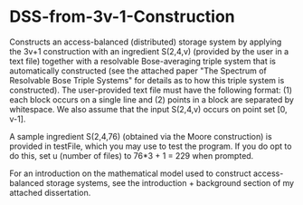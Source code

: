 # DSS-from-3v-1-Construction
Constructs an access-balanced (distributed) storage system by applying the 3v+1 construction with an ingredient S(2,4,v) (provided by the user in a text file) together with a resolvable Bose-averaging triple system that is automatically constructed (see the attached paper "The Spectrum of Resolvable Bose Triple Systems" for details as to how this triple system is constructed). The user-provided text file must have the following format: (1) each block occurs on a single line and (2) points in a block are separated by whitespace. We also assume that the input S(2,4,v) occurs on point set [0, v-1].

A sample ingredient S(2,4,76) (obtained via the Moore construction) is provided in testFile, which you may use to test the program. If you do opt to do this, set u (number of files) to 76*3 + 1 = 229 when prompted.

For an introduction on the mathematical model used to construct access-balanced storage systems, see the introduction + background section of my attached dissertation. 
